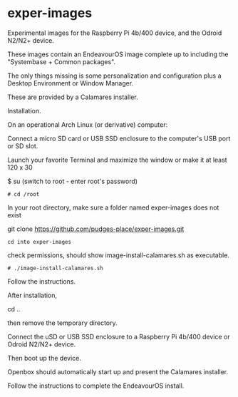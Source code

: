 # exper-images
Experimental images for the Raspberry Pi 4b/400 device, and the Odroid N2/N2+ device.

These images contain an EndeavourOS image complete up to including the "Systembase + Common packages".

The only things missing is some personalization and configuration plus a Desktop Environment or Window Manager.

These are provided by a Calamares installer.  

Installation.

On an operational Arch Linux (or derivative) computer:

Connect a micro SD card or USB SSD enclosure to the computer's USB port or SD slot.

Launch your favorite Terminal and maximize the window or make it at least 120 x 30

$ su    (switch to root - enter root's password)

    # cd /root

In your root directory, make sure a folder named exper-images does not exist

git clone https://github.com/pudges-place/exper-images.git

    cd into exper-images

check permissions, should show image-install-calamares.sh as executable.

    # ./image-install-calamares.sh

Follow the instructions.

After installation,

cd ..

then remove the temporary directory.

Connect the uSD or USB SSD enclosure to a Raspberry Pi 4b/400 device or Odroid N2/N2+ device.

Then boot up the device.

Openbox should automatically start up and present the Calamares installer.

Follow the instructions to complete the EndeavourOS install.


